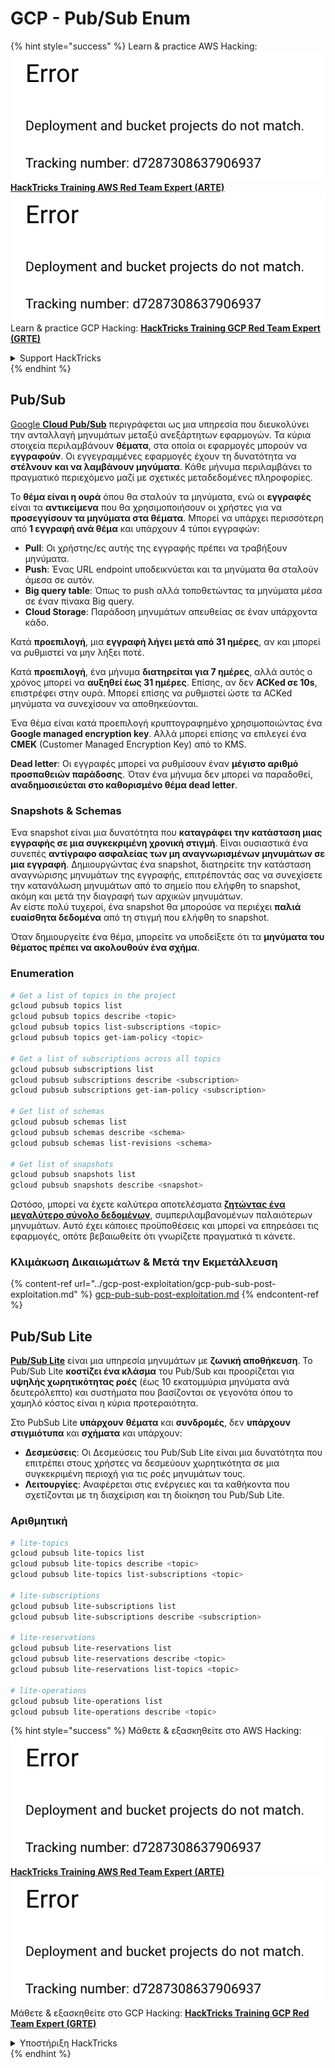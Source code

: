 # GCP - Pub/Sub Enum

{% hint style="success" %}
Learn & practice AWS Hacking:<img src="../../../.gitbook/assets/image (1) (1).png" alt="" data-size="line">[**HackTricks Training AWS Red Team Expert (ARTE)**](https://training.hacktricks.xyz/courses/arte)<img src="../../../.gitbook/assets/image (1) (1).png" alt="" data-size="line">\
Learn & practice GCP Hacking: <img src="../../../.gitbook/assets/image (2).png" alt="" data-size="line">[**HackTricks Training GCP Red Team Expert (GRTE)**<img src="../../../.gitbook/assets/image (2).png" alt="" data-size="line">](https://training.hacktricks.xyz/courses/grte)

<details>

<summary>Support HackTricks</summary>

* Check the [**subscription plans**](https://github.com/sponsors/carlospolop)!
* **Join the** 💬 [**Discord group**](https://discord.gg/hRep4RUj7f) or the [**telegram group**](https://t.me/peass) or **follow** us on **Twitter** 🐦 [**@hacktricks\_live**](https://twitter.com/hacktricks\_live)**.**
* **Share hacking tricks by submitting PRs to the** [**HackTricks**](https://github.com/carlospolop/hacktricks) and [**HackTricks Cloud**](https://github.com/carlospolop/hacktricks-cloud) github repos.

</details>
{% endhint %}

## Pub/Sub <a href="#reviewing-cloud-pubsub" id="reviewing-cloud-pubsub"></a>

[Google **Cloud Pub/Sub**](https://cloud.google.com/pubsub/) περιγράφεται ως μια υπηρεσία που διευκολύνει την ανταλλαγή μηνυμάτων μεταξύ ανεξάρτητων εφαρμογών. Τα κύρια στοιχεία περιλαμβάνουν **θέματα**, στα οποία οι εφαρμογές μπορούν να **εγγραφούν**. Οι εγγεγραμμένες εφαρμογές έχουν τη δυνατότητα να **στέλνουν και να λαμβάνουν μηνύματα**. Κάθε μήνυμα περιλαμβάνει το πραγματικό περιεχόμενο μαζί με σχετικές μεταδεδομένες πληροφορίες.

Το **θέμα είναι η ουρά** όπου θα σταλούν τα μηνύματα, ενώ οι **εγγραφές** είναι τα **αντικείμενα** που θα χρησιμοποιήσουν οι χρήστες για να **προσεγγίσουν τα μηνύματα στα θέματα**. Μπορεί να υπάρχει περισσότερη από **1 εγγραφή ανά θέμα** και υπάρχουν 4 τύποι εγγραφών:

* **Pull**: Οι χρήστης/ες αυτής της εγγραφής πρέπει να τραβήξουν μηνύματα.
* **Push**: Ένας URL endpoint υποδεικνύεται και τα μηνύματα θα σταλούν άμεσα σε αυτόν.
* **Big query table**: Όπως το push αλλά τοποθετώντας τα μηνύματα μέσα σε έναν πίνακα Big query.
* **Cloud Storage**: Παράδοση μηνυμάτων απευθείας σε έναν υπάρχοντα κάδο.

Κατά **προεπιλογή**, μια **εγγραφή λήγει μετά από 31 ημέρες**, αν και μπορεί να ρυθμιστεί να μην λήξει ποτέ.

Κατά **προεπιλογή**, ένα μήνυμα **διατηρείται για 7 ημέρες**, αλλά αυτός ο χρόνος μπορεί να **αυξηθεί έως 31 ημέρες**. Επίσης, αν δεν **ACKed σε 10s**, επιστρέφει στην ουρά. Μπορεί επίσης να ρυθμιστεί ώστε τα ACKed μηνύματα να συνεχίσουν να αποθηκεύονται.

Ένα θέμα είναι κατά προεπιλογή κρυπτογραφημένο χρησιμοποιώντας ένα **Google managed encryption key**. Αλλά μπορεί επίσης να επιλεγεί ένα **CMEK** (Customer Managed Encryption Key) από το KMS.

**Dead letter**: Οι εγγραφές μπορεί να ρυθμίσουν έναν **μέγιστο αριθμό προσπαθειών παράδοσης**. Όταν ένα μήνυμα δεν μπορεί να παραδοθεί, **αναδημοσιεύεται στο καθορισμένο θέμα dead letter**.

### Snapshots & Schemas

Ένα snapshot είναι μια δυνατότητα που **καταγράφει την κατάσταση μιας εγγραφής σε μια συγκεκριμένη χρονική στιγμή**. Είναι ουσιαστικά ένα συνεπές **αντίγραφο ασφαλείας των μη αναγνωρισμένων μηνυμάτων σε μια εγγραφή**. Δημιουργώντας ένα snapshot, διατηρείτε την κατάσταση αναγνώρισης μηνυμάτων της εγγραφής, επιτρέποντάς σας να συνεχίσετε την κατανάλωση μηνυμάτων από το σημείο που ελήφθη το snapshot, ακόμη και μετά την διαγραφή των αρχικών μηνυμάτων.\
Αν είστε πολύ τυχεροί, ένα snapshot θα μπορούσε να περιέχει **παλιά ευαίσθητα δεδομένα** από τη στιγμή που ελήφθη το snapshot.

Όταν δημιουργείτε ένα θέμα, μπορείτε να υποδείξετε ότι τα **μηνύματα του θέματος πρέπει να ακολουθούν ένα σχήμα**.

### Enumeration
```bash
# Get a list of topics in the project
gcloud pubsub topics list
gcloud pubsub topics describe <topic>
gcloud pubsub topics list-subscriptions <topic>
gcloud pubsub topics get-iam-policy <topic>

# Get a list of subscriptions across all topics
gcloud pubsub subscriptions list
gcloud pubsub subscriptions describe <subscription>
gcloud pubsub subscriptions get-iam-policy <subscription>

# Get list of schemas
gcloud pubsub schemas list
gcloud pubsub schemas describe <schema>
gcloud pubsub schemas list-revisions <schema>

# Get list of snapshots
gcloud pubsub snapshots list
gcloud pubsub snapshots describe <snapshot>
```
Ωστόσο, μπορεί να έχετε καλύτερα αποτελέσματα [**ζητώντας ένα μεγαλύτερο σύνολο δεδομένων**](https://cloud.google.com/pubsub/docs/replay-overview), συμπεριλαμβανομένων παλαιότερων μηνυμάτων. Αυτό έχει κάποιες προϋποθέσεις και μπορεί να επηρεάσει τις εφαρμογές, οπότε βεβαιωθείτε ότι γνωρίζετε πραγματικά τι κάνετε.

### Κλιμάκωση Δικαιωμάτων & Μετά την Εκμετάλλευση

{% content-ref url="../gcp-post-exploitation/gcp-pub-sub-post-exploitation.md" %}
[gcp-pub-sub-post-exploitation.md](../gcp-post-exploitation/gcp-pub-sub-post-exploitation.md)
{% endcontent-ref %}

## Pub/Sub Lite

[**Pub/Sub Lite**](https://cloud.google.com/pubsub/docs/choosing-pubsub-or-lite) είναι μια υπηρεσία μηνυμάτων με **ζωνική αποθήκευση**. Το Pub/Sub Lite **κοστίζει ένα κλάσμα** του Pub/Sub και προορίζεται για **υψηλής χωρητικότητας ροές** (έως 10 εκατομμύρια μηνύματα ανά δευτερόλεπτο) και συστήματα που βασίζονται σε γεγονότα όπου το χαμηλό κόστος είναι η κύρια προτεραιότητα.

Στο PubSub Lite **υπάρχουν** **θέματα** και **συνδρομές**, δεν **υπάρχουν στιγμιότυπα** και **σχήματα** και υπάρχουν:

* **Δεσμεύσεις**: Οι Δεσμεύσεις του Pub/Sub Lite είναι μια δυνατότητα που επιτρέπει στους χρήστες να δεσμεύουν χωρητικότητα σε μια συγκεκριμένη περιοχή για τις ροές μηνυμάτων τους.
* **Λειτουργίες**: Αναφέρεται στις ενέργειες και τα καθήκοντα που σχετίζονται με τη διαχείριση και τη διοίκηση του Pub/Sub Lite.

### Αριθμητική
```bash
# lite-topics
gcloud pubsub lite-topics list
gcloud pubsub lite-topics describe <topic>
gcloud pubsub lite-topics list-subscriptions <topic>

# lite-subscriptions
gcloud pubsub lite-subscriptions list
gcloud pubsub lite-subscriptions describe <subscription>

# lite-reservations
gcloud pubsub lite-reservations list
gcloud pubsub lite-reservations describe <topic>
gcloud pubsub lite-reservations list-topics <topic>

# lite-operations
gcloud pubsub lite-operations list
gcloud pubsub lite-operations describe <topic>
```
{% hint style="success" %}
Μάθετε & εξασκηθείτε στο AWS Hacking:<img src="../../../.gitbook/assets/image (1) (1).png" alt="" data-size="line">[**HackTricks Training AWS Red Team Expert (ARTE)**](https://training.hacktricks.xyz/courses/arte)<img src="../../../.gitbook/assets/image (1) (1).png" alt="" data-size="line">\
Μάθετε & εξασκηθείτε στο GCP Hacking: <img src="../../../.gitbook/assets/image (2).png" alt="" data-size="line">[**HackTricks Training GCP Red Team Expert (GRTE)**<img src="../../../.gitbook/assets/image (2).png" alt="" data-size="line">](https://training.hacktricks.xyz/courses/grte)

<details>

<summary>Υποστήριξη HackTricks</summary>

* Ελέγξτε τα [**σχέδια συνδρομής**](https://github.com/sponsors/carlospolop)!
* **Εγγραφείτε στην** 💬 [**ομάδα Discord**](https://discord.gg/hRep4RUj7f) ή στην [**ομάδα telegram**](https://t.me/peass) ή **ακολουθήστε** μας στο **Twitter** 🐦 [**@hacktricks\_live**](https://twitter.com/hacktricks\_live)**.**
* **Μοιραστείτε κόλπα hacking υποβάλλοντας PRs στα** [**HackTricks**](https://github.com/carlospolop/hacktricks) και [**HackTricks Cloud**](https://github.com/carlospolop/hacktricks-cloud) github repos.

</details>
{% endhint %}

